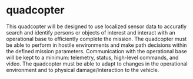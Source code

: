 quadcopter
==========

This quadcopter will be designed to use localized sensor data to accuratly search and identify persons or objects of interest and interact with an operational base to efficiently complete the mission. The quadcopter must be able to perform in hostile environments and make path decisions within the defined mission parameters. Communication with the operational base will be kept to a minimum: telemetry, status, high-level commands, and video. The quadcopter must be able to adapt to changes in the operational environment and to physical damage/interaction to the vehicle.
